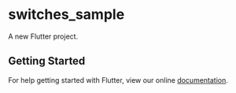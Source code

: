 # switches_sample

A new Flutter project.

## Getting Started

For help getting started with Flutter, view our online
[documentation](https://flutter.io/).
